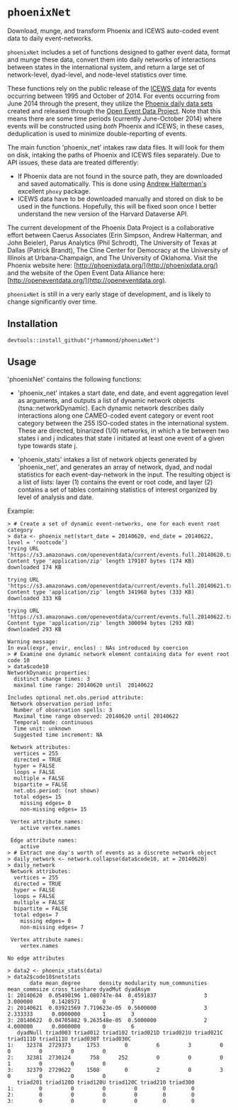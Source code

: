 `phoenixNet`
=====

Download, munge, and transform Phoenix and ICEWS auto-coded event data to daily event-networks.

`phoenixNet` includes a set of functions designed to gather event data, format and munge
these data, convert them into daily networks of interactions between states in the 
international system, and return a large set of network-level, dyad-level, and node-level
statistics over time. 

These functions rely on the public release of the [ICEWS data](https://dataverse.harvard.edu/dataverse/harvard?q=icews) for events occurring between 
1995 and October of 2014. For events occurring from June 2014 through the present, they
utilize the [Phoenix daily data sets](http://phoenixdata.org/data/current) created and
released through the [Open Event Data Project](http://openeventdata.org). Note that this
means there are some time periods (currently June-October 2014) where events will be constructed
using *both* Phoenix and ICEWS; in these cases, deduplication is used to minimize double-reporting
of events.

The main function 'phoenix_net' intakes raw data files. It will look for them on disk, intaking
the paths of Phoenix and ICEWS files separately. Due to API issues, these data are treated differently:
- If Phoenix data are not found in the source path, they are downloaded and saved automatically. This is
done using [Andrew Halterman's](https://github.com/ahalterman/phoxy) excellent `phoxy` package.
- ICEWS data have to be downloaded manually and stored on disk to be used in the functions. Hopefully,
this will be fixed soon once I better understand the new version of the Harvard Dataverse API.

The current development of the Phoenix Data Project is a collaborative effort between 
Caerus Associates (Erin Simpson, Andrew Halterman, and John Beieler), Parus Analytics 
(Phil Schrodt), The University of Texas at Dallas (Patrick Brandt), The Cline Center 
for Democracy at the University of Illinois at Urbana-Champaign, and The University 
of Oklahoma. Visit the Phoenix website here: [http://phoenixdata.org/](http://phoenixdata.org/)
and the website of the Open Event Data Alliance here: [http://openeventdata.org/](http://openeventdata.org).

`phoenixNet` is still in a very early stage of development, and is likely to change
significantly over time.

Installation
------------
`devtools::install_github("jrhammond/phoenixNet")`

Usage
-----

'phoenixNet' contains the following functions:

* 'phoenix_net' intakes a start date, end date, and event aggregation level
  as arguments, and outputs a list of dynamic network objects (tsna::networkDynamic). 
  Each dynamic network describes daily interactions along one CAMEO-coded event category
  or event root category between the 255 ISO-coded states in the international system. 
  These are directed, binarized (1/0) networks, in which a tie between two states i and j
  indicates that state i initiated at least one event of a given type towards state j.

* 'phoenix_stats' intakes a list of network objects generated by 'phoenix_net', and generates
  an array of network, dyad, and nodal statistics for each event-day-network in the input.
  The resulting object is a list of lists: layer (1) contains the event or root code,
  and layer (2) contains a set of tables containing statistics of interest organized
  by level of analysis and date.
  
Example:

```
> # Create a set of dynamic event-networks, one for each event root category
> data <- phoenix_net(start_date = 20140620, end_date = 20140622, level = 'rootcode')
trying URL 'https://s3.amazonaws.com/openeventdata/current/events.full.20140620.txt.zip'
Content type 'application/zip' length 179107 bytes (174 KB)
downloaded 174 KB

trying URL 'https://s3.amazonaws.com/openeventdata/current/events.full.20140621.txt.zip'
Content type 'application/zip' length 341968 bytes (333 KB)
downloaded 333 KB

trying URL 'https://s3.amazonaws.com/openeventdata/current/events.full.20140622.txt.zip'
Content type 'application/zip' length 300094 bytes (293 KB)
downloaded 293 KB

Warning message:
In eval(expr, envir, enclos) : NAs introduced by coercion
> # Examine one dynamic network element containing data for event root code 10
> data$code10
NetworkDynamic properties:
  distinct change times: 3 
  maximal time range: 20140620 until  20140622 

Includes optional net.obs.period attribute:
 Network observation period info:
  Number of observation spells: 3 
  Maximal time range observed: 20140620 until 20140622 
  Temporal mode: continuous 
  Time unit: unknown 
  Suggested time increment: NA 

 Network attributes:
  vertices = 255 
  directed = TRUE 
  hyper = FALSE 
  loops = FALSE 
  multiple = FALSE 
  bipartite = FALSE 
  net.obs.period: (not shown)
  total edges= 15 
    missing edges= 0 
    non-missing edges= 15 

 Vertex attribute names: 
    active vertex.names 

 Edge attribute names: 
    active 
> # Extract one day's worth of events as a discrete network object
> daily_network <- network.collapse(data$code10, at = 20140620)
> daily_network
 Network attributes:
  vertices = 255 
  directed = TRUE 
  hyper = FALSE 
  loops = FALSE 
  multiple = FALSE 
  bipartite = FALSE 
  total edges= 7 
    missing edges= 0 
    non-missing edges= 7 

 Vertex attribute names: 
    vertex.names 

No edge attributes

> data2 <- phoenix_stats(data)
> data2$code10$netstats
       date mean_degree      density modularity num_communities mean_commsize cross_tieshare dyadMut dyadAsym
1: 20140620  0.05490196 1.080747e-04  0.4591837               3      3.000000      0.1428571       0        7
2: 20140621  0.03921569 7.719623e-05  0.5600000               3      2.333333      0.0000000       1        3
3: 20140622  0.04705882 9.263548e-05  0.5000000               2      4.000000      0.0000000       0        6
   dyadNull triad003 triad012 triad102 triad021D triad021U triad021C triad111D triad111U triad030T triad030C
1:    32378  2729373     1753        0         6         3         0         0         0         0         0
2:    32381  2730124      758      252         0         0         0         1         0         0         0
3:    32379  2729622     1508        0         2         0         3         0         0         0         0
   triad201 triad120D triad120U triad120C triad210 triad300
1:        0         0         0         0        0        0
2:        0         0         0         0        0        0
3:        0         0         0         0        0        0

